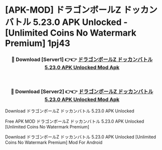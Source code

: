 # [APK-MOD] ドラゴンボールZ ドッカンバトル 5.23.0 APK Unlocked - [Unlimited Coins No Watermark Premium] 1pj43



<div align="center">
<h3>🔴 Download [Server1] 👉👉 <a href="https://momento.my/?title=ドラゴンボールZ_ドッカンバトル_5.23.0_APK_Unlocked">ドラゴンボールZ ドッカンバトル 5.23.0 APK Unlocked Mod Apk</a></h3><br>

<h3>🔴 Download [Server2] 👉👉 <a href="https://momento.my/?title=ドラゴンボールZ_ドッカンバトル_5.23.0_APK_Unlocked">ドラゴンボールZ ドッカンバトル 5.23.0 APK Unlocked Mod Apk</a></h3>
</div>



Download ドラゴンボールZ ドッカンバトル 5.23.0 APK Unlocked 

Free APK MOD ドラゴンボールZ ドッカンバトル 5.23.0 APK Unlocked [Unlimited Coins No Watermark Premium]

Download ドラゴンボールZ ドッカンバトル 5.23.0 APK Unlocked [Unlimited Coins No Watermark Premium] Mod For Android
